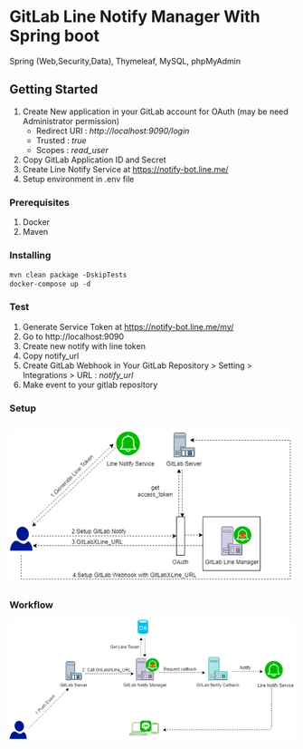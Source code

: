 # GitLab Line Notify Manager With Spring boot
Spring (Web,Security,Data), Thymeleaf, MySQL, phpMyAdmin

## Getting Started
1. Create New application in your GitLab account for OAuth (may be need Administrator permission)
    - Redirect URI : *http://localhost:9090/login*
    - Trusted : *true*
    - Scopes : *read_user*
2. Copy GitLab Application ID	and Secret 
3. Create Line Notify Service at https://notify-bot.line.me/
4. Setup environment in .env file

### Prerequisites
1. Docker
2. Maven

### Installing
```
mvn clean package -DskipTests
docker-compose up -d
```
### Test
1. Generate Service Token at https://notify-bot.line.me/my/ 
2. Go to http://localhost:9090
3. Create new notify with line token
4. Copy notify_url
5. Create GitLab Webhook in Your GitLab Repository > Setting > Integrations > URL : *notify_url*
6. Make event to your gitlab repository

### Setup
![](/diagram/images/1.png)
------------
### Workflow
![](/diagram/images/2.png)